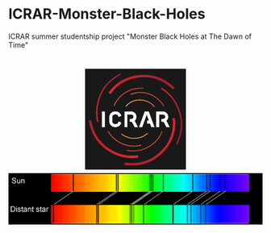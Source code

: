 # ICRAR-Monster-Black-Holes
ICRAR summer studentship project "Monster Black Holes at The Dawn of Time"

<h1 align="center">
  <img src="https://github.com/daniel-lyon/ICRAR-Monster-Black-Holes/blob/main/Affiliations/icrar_logo.png" width="200">
  <img src="https://github.com/daniel-lyon/ICRAR-Monster-Black-Holes/blob/main/Affiliations/redshift.png">
</h1>
